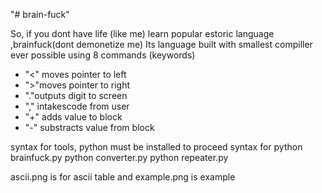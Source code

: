 "# brain-fuck" 


So, if you dont have life (like me) learn popular estoric language ,brainfuck(dont demonetize me)
Its  language built with smallest compiller ever possible using 8 commands (keywords)
+ "<" moves pointer to left
+ ">"moves pointer to right
+ "."outputs digit to screen
+ "," intakescode from user
+ "+" adds value to block
+ "-" substracts value from block

syntax for tools, python must be installed to proceed
syntax for
python brainfuck.py <filename>
python converter.py
python repeater.py

ascii.png is for ascii table and
example.png is example